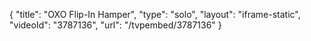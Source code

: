 {
    "title": "OXO Flip-In Hamper",
    "type": "solo",
    "layout": "iframe-static",
    "videoId": "3787136",
    "url": "\/tvpembed\/3787136"
}